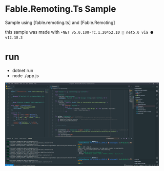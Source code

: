 # Fable.Remoting.Ts Sample

Sample using [fable.remoting.ts] and [Fable.Remoting]

this sample was made with 
`•NET v5.0.100-rc.1.20452.10 🎯 net5.0 via ⬢ v12.18.3`

# run
- dotnet run
- node ./app.js


![Yay](./Screenshot-2020-10-12.png)